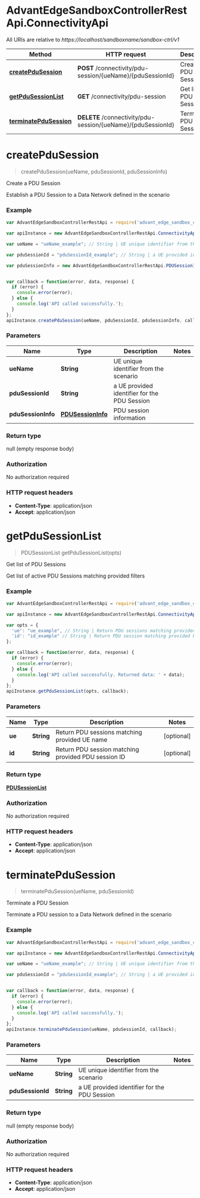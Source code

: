 # AdvantEdgeSandboxControllerRestApi.ConnectivityApi

All URIs are relative to *https://localhost/sandboxname/sandbox-ctrl/v1*

Method | HTTP request | Description
------------- | ------------- | -------------
[**createPduSession**](ConnectivityApi.md#createPduSession) | **POST** /connectivity/pdu-session/{ueName}/{pduSessionId} | Create a PDU Session
[**getPduSessionList**](ConnectivityApi.md#getPduSessionList) | **GET** /connectivity/pdu-session | Get list of PDU Sessions
[**terminatePduSession**](ConnectivityApi.md#terminatePduSession) | **DELETE** /connectivity/pdu-session/{ueName}/{pduSessionId} | Terminate a PDU Session


<a name="createPduSession"></a>
# **createPduSession**
> createPduSession(ueName, pduSessionId, pduSessionInfo)

Create a PDU Session

Establish a PDU Session to a Data Network defined in the scenario

### Example
```javascript
var AdvantEdgeSandboxControllerRestApi = require('advant_edge_sandbox_controller_rest_api');

var apiInstance = new AdvantEdgeSandboxControllerRestApi.ConnectivityApi();

var ueName = "ueName_example"; // String | UE unique identifier from the scenario

var pduSessionId = "pduSessionId_example"; // String | a UE provided identifier for the PDU Session

var pduSessionInfo = new AdvantEdgeSandboxControllerRestApi.PDUSessionInfo(); // PDUSessionInfo | PDU session information


var callback = function(error, data, response) {
  if (error) {
    console.error(error);
  } else {
    console.log('API called successfully.');
  }
};
apiInstance.createPduSession(ueName, pduSessionId, pduSessionInfo, callback);
```

### Parameters

Name | Type | Description  | Notes
------------- | ------------- | ------------- | -------------
 **ueName** | **String**| UE unique identifier from the scenario | 
 **pduSessionId** | **String**| a UE provided identifier for the PDU Session | 
 **pduSessionInfo** | [**PDUSessionInfo**](PDUSessionInfo.md)| PDU session information | 

### Return type

null (empty response body)

### Authorization

No authorization required

### HTTP request headers

 - **Content-Type**: application/json
 - **Accept**: application/json

<a name="getPduSessionList"></a>
# **getPduSessionList**
> PDUSessionList getPduSessionList(opts)

Get list of PDU Sessions

Get list of active PDU Sessions matching provided filters

### Example
```javascript
var AdvantEdgeSandboxControllerRestApi = require('advant_edge_sandbox_controller_rest_api');

var apiInstance = new AdvantEdgeSandboxControllerRestApi.ConnectivityApi();

var opts = { 
  'ue': "ue_example", // String | Return PDU sessions matching provided UE name
  'id': "id_example" // String | Return PDU session matching provided PDU session ID
};

var callback = function(error, data, response) {
  if (error) {
    console.error(error);
  } else {
    console.log('API called successfully. Returned data: ' + data);
  }
};
apiInstance.getPduSessionList(opts, callback);
```

### Parameters

Name | Type | Description  | Notes
------------- | ------------- | ------------- | -------------
 **ue** | **String**| Return PDU sessions matching provided UE name | [optional] 
 **id** | **String**| Return PDU session matching provided PDU session ID | [optional] 

### Return type

[**PDUSessionList**](PDUSessionList.md)

### Authorization

No authorization required

### HTTP request headers

 - **Content-Type**: application/json
 - **Accept**: application/json

<a name="terminatePduSession"></a>
# **terminatePduSession**
> terminatePduSession(ueName, pduSessionId)

Terminate a PDU Session

Terminate a PDU session to a Data Network defined in the scenario

### Example
```javascript
var AdvantEdgeSandboxControllerRestApi = require('advant_edge_sandbox_controller_rest_api');

var apiInstance = new AdvantEdgeSandboxControllerRestApi.ConnectivityApi();

var ueName = "ueName_example"; // String | UE unique identifier from the scenario

var pduSessionId = "pduSessionId_example"; // String | a UE provided identifier for the PDU Session


var callback = function(error, data, response) {
  if (error) {
    console.error(error);
  } else {
    console.log('API called successfully.');
  }
};
apiInstance.terminatePduSession(ueName, pduSessionId, callback);
```

### Parameters

Name | Type | Description  | Notes
------------- | ------------- | ------------- | -------------
 **ueName** | **String**| UE unique identifier from the scenario | 
 **pduSessionId** | **String**| a UE provided identifier for the PDU Session | 

### Return type

null (empty response body)

### Authorization

No authorization required

### HTTP request headers

 - **Content-Type**: application/json
 - **Accept**: application/json

